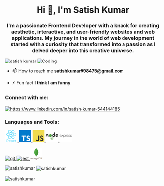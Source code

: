 <!--

https://rahuldkjain.github.io/gh-profile-readme-generator/
**satish122/satish kumar** is a ✨ _special_ ✨ repository because its `README.md` (this file) appears on your GitHub profile.
Here are some ideas to get you started:

- 🔭 I’m currently working on ...
- 🌱 I’m currently learning ...
- 👯 I’m looking to collaborate on ...
- 🤔 I’m looking for help with ...
- 💬 Ask me about ...
- 📫 How to reach me: ...
- 😄 Pronouns: ...
- ⚡ Fun fact: ...

[![MasterHead](https://developers.giphy.com/branch/master/static/api-512d36c09662682717108a38bbb5c57d.gif)]()-->

<h1 align="center">Hi 👋, I'm Satish Kumar</h1>
<h3 align="center">I'm a passionate Frontend Developer with a knack for creating aesthetic, interactive, and user-friendly websites and web applications. My journey in the world of web development started with a curiosity that transformed into a passion as I delved deeper into this creative universe.</h3>
<img align="right" alt="Coding" width="400" src="https://cdn.dribbble.com/users/1162077/screenshots/3848914/programmer.gif">

<p align="left"> <img src="https://komarev.com/ghpvc/?username=satishkumar&label=Profile%20views&color=0e75b6&style=flat" alt="satish kumar" /> </p>


<!-- - 👨‍💻 All of my projects are available at [portforliolink.com](portforliolink.com)

- 📝 I regularly write articles on [www.blog.link.com](www.blog.link.com) 
- 📄 Know about my experiences [www.resume.com](www.resume.com)
-->

- 📫 How to reach me **satishkumar998475@gmail.com**



- ⚡ Fun fact **I think I am funny**

<h3 align="left">Connect with me:</h3>
<p align="left">
<a href="https://www.linkedin.com/in/satish-kumar-544144185/" target="blank"><img align="center" src="https://raw.githubusercontent.com/rahuldkjain/github-profile-readme-generator/master/src/images/icons/Social/linked-in-alt.svg" alt="https://www.linkedin.com/in/satish-kumar-544144185" height="30" width="40" /></a>
</p>


<h3 align="left">Languages and Tools:</h3>
<p align="left"> 
<a href="https://reactjs.org/" target="_blank" rel="noreferrer"> <img src="https://raw.githubusercontent.com/devicons/devicon/master/icons/react/react-original-wordmark.svg" alt="react" width="40" height="40"/> </a> <a href="https://www.typescriptlang.org/" target="_blank" rel="noreferrer"> <img src="https://raw.githubusercontent.com/devicons/devicon/master/icons/typescript/typescript-original.svg" alt="typescript" width="40" height="40"/> </a>
<a href="https://developer.mozilla.org/en-US/docs/Web/JavaScript" target="_blank" rel="noreferrer"> <img src="https://raw.githubusercontent.com/devicons/devicon/master/icons/javascript/javascript-original.svg" alt="javascript" width="40" height="40"/> </a> <a href="https://nodejs.org" target="_blank" rel="noreferrer"> <img src="https://raw.githubusercontent.com/devicons/devicon/master/icons/nodejs/nodejs-original-wordmark.svg" alt="nodejs" width="40" height="40"/> </a> <a href="https://expressjs.com" target="_blank" rel="noreferrer"> <img src="https://raw.githubusercontent.com/devicons/devicon/master/icons/express/express-original-wordmark.svg" alt="express" width="40" height="40"/> </a> 

<a href="https://git-scm.com/" target="_blank" rel="noreferrer"> <img src="https://www.vectorlogo.zone/logos/git-scm/git-scm-icon.svg" alt="git" width="40" height="40"/> </a> 
<a href="https://jestjs.io" target="_blank" rel="noreferrer"> <img src="https://www.vectorlogo.zone/logos/jestjsio/jestjsio-icon.svg" alt="jest" width="40" height="40"/> </a> 
<a href="https://www.mongodb.com/" target="_blank" rel="noreferrer"> <img src="https://raw.githubusercontent.com/devicons/devicon/master/icons/mongodb/mongodb-original-wordmark.svg" alt="mongodb" width="40" height="40"/> </a>  
</p>

<p><img align="left" src="https://github-readme-stats.vercel.app/api/top-langs?username=satish122&show_icons=true&locale=en&layout=compact" alt="satishkumar" /></p>

<p>&nbsp;<img align="center" src="https://github-readme-stats.vercel.app/api?username=satish122&show_icons=true&locale=en" alt="satishkumar" /></p>

<p><img align="center" src="https://github-readme-streak-stats.herokuapp.com/?user=satish122&" alt="satishkumar" /></p>
